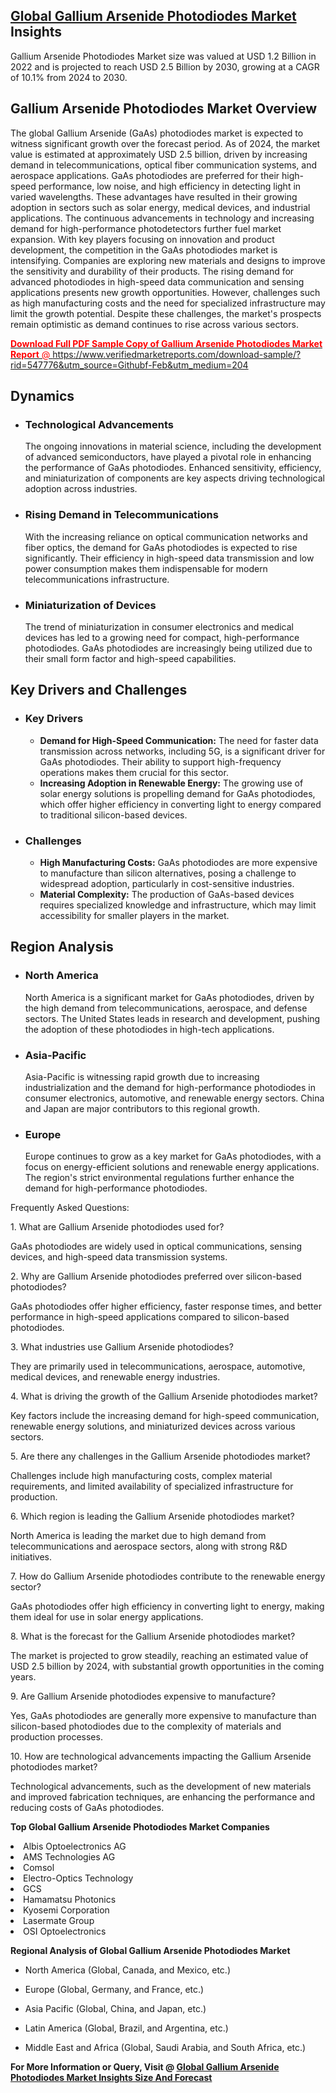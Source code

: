 <h2><a href="https://www.verifiedmarketreports.com/download-sample/?rid=547776&amp;utm_source=Githubf&amp;utm_medium=204" target="_blank">Global Gallium Arsenide Photodiodes Market</a> Insights</h2><p>Gallium Arsenide Photodiodes Market size was valued at USD 1.2 Billion in 2022 and is projected to reach USD 2.5 Billion by 2030, growing at a CAGR of 10.1% from 2024 to 2030.</p><p> <h2>Gallium Arsenide Photodiodes Market Overview</h2> <p>The global Gallium Arsenide (GaAs) photodiodes market is expected to witness significant growth over the forecast period. As of 2024, the market value is estimated at approximately USD 2.5 billion, driven by increasing demand in telecommunications, optical fiber communication systems, and aerospace applications. GaAs photodiodes are preferred for their high-speed performance, low noise, and high efficiency in detecting light in varied wavelengths. These advantages have resulted in their growing adoption in sectors such as solar energy, medical devices, and industrial applications. The continuous advancements in technology and increasing demand for high-performance photodetectors further fuel market expansion. With key players focusing on innovation and product development, the competition in the GaAs photodiodes market is intensifying. Companies are exploring new materials and designs to improve the sensitivity and durability of their products. The rising demand for advanced photodiodes in high-speed data communication and sensing applications presents new growth opportunities. However, challenges such as high manufacturing costs and the need for specialized infrastructure may limit the growth potential. Despite these challenges, the market's prospects remain optimistic as demand continues to rise across various sectors.</p> <p><a href="#"><p><span class=""><span style="color: #ff0000;"><strong>Download Full PDF Sample Copy of Gallium Arsenide Photodiodes Market Report</strong> @ </span><a href="https://www.verifiedmarketreports.com/download-sample/?rid=547776&amp;utm_source=Githubf-Feb&amp;utm_medium=204" target="_blank">https://www.verifiedmarketreports.com/download-sample/?rid=547776&amp;utm_source=Githubf-Feb&amp;utm_medium=204</a></span></p></a></p> <h2>Dynamics</h2> <ul> <li><h3>Technological Advancements</h3> The ongoing innovations in material science, including the development of advanced semiconductors, have played a pivotal role in enhancing the performance of GaAs photodiodes. Enhanced sensitivity, efficiency, and miniaturization of components are key aspects driving technological adoption across industries.</li> <li><h3>Rising Demand in Telecommunications</h3> With the increasing reliance on optical communication networks and fiber optics, the demand for GaAs photodiodes is expected to rise significantly. Their efficiency in high-speed data transmission and low power consumption makes them indispensable for modern telecommunications infrastructure.</li> <li><h3>Miniaturization of Devices</h3> The trend of miniaturization in consumer electronics and medical devices has led to a growing need for compact, high-performance photodiodes. GaAs photodiodes are increasingly being utilized due to their small form factor and high-speed capabilities.</li> </ul> <h2>Key Drivers and Challenges</h2> <ul> <li><h3>Key Drivers</h3> <ul> <li><strong>Demand for High-Speed Communication:</strong> The need for faster data transmission across networks, including 5G, is a significant driver for GaAs photodiodes. Their ability to support high-frequency operations makes them crucial for this sector.</li> <li><strong>Increasing Adoption in Renewable Energy:</strong> The growing use of solar energy solutions is propelling demand for GaAs photodiodes, which offer higher efficiency in converting light to energy compared to traditional silicon-based devices.</li> </ul> </li> <li><h3>Challenges</h3> <ul> <li><strong>High Manufacturing Costs:</strong> GaAs photodiodes are more expensive to manufacture than silicon alternatives, posing a challenge to widespread adoption, particularly in cost-sensitive industries.</li> <li><strong>Material Complexity:</strong> The production of GaAs-based devices requires specialized knowledge and infrastructure, which may limit accessibility for smaller players in the market.</li> </ul> </li> </ul> <h2>Region Analysis</h2> <ul> <li><h3>North America</h3> North America is a significant market for GaAs photodiodes, driven by the high demand from telecommunications, aerospace, and defense sectors. The United States leads in research and development, pushing the adoption of these photodiodes in high-tech applications.</li> <li><h3>Asia-Pacific</h3> Asia-Pacific is witnessing rapid growth due to increasing industrialization and the demand for high-performance photodiodes in consumer electronics, automotive, and renewable energy sectors. China and Japan are major contributors to this regional growth.</li> <li><h3>Europe</h3> Europe continues to grow as a key market for GaAs photodiodes, with a focus on energy-efficient solutions and renewable energy applications. The region's strict environmental regulations further enhance the demand for high-performance photodiodes.</li> </ul> <p>Frequently Asked Questions:</p> <p>1. What are Gallium Arsenide photodiodes used for?</p> <p>GaAs photodiodes are widely used in optical communications, sensing devices, and high-speed data transmission systems.</p> <p>2. Why are Gallium Arsenide photodiodes preferred over silicon-based photodiodes?</p> <p>GaAs photodiodes offer higher efficiency, faster response times, and better performance in high-speed applications compared to silicon-based photodiodes.</p> <p>3. What industries use Gallium Arsenide photodiodes?</p> <p>They are primarily used in telecommunications, aerospace, automotive, medical devices, and renewable energy industries.</p> <p>4. What is driving the growth of the Gallium Arsenide photodiodes market?</p> <p>Key factors include the increasing demand for high-speed communication, renewable energy solutions, and miniaturized devices across various sectors.</p> <p>5. Are there any challenges in the Gallium Arsenide photodiodes market?</p> <p>Challenges include high manufacturing costs, complex material requirements, and limited availability of specialized infrastructure for production.</p> <p>6. Which region is leading the Gallium Arsenide photodiodes market?</p> <p>North America is leading the market due to high demand from telecommunications and aerospace sectors, along with strong R&D initiatives.</p> <p>7. How do Gallium Arsenide photodiodes contribute to the renewable energy sector?</p> <p>GaAs photodiodes offer high efficiency in converting light to energy, making them ideal for use in solar energy applications.</p> <p>8. What is the forecast for the Gallium Arsenide photodiodes market?</p> <p>The market is projected to grow steadily, reaching an estimated value of USD 2.5 billion by 2024, with substantial growth opportunities in the coming years.</p> <p>9. Are Gallium Arsenide photodiodes expensive to manufacture?</p> <p>Yes, GaAs photodiodes are generally more expensive to manufacture than silicon-based photodiodes due to the complexity of materials and production processes.</p> <p>10. How are technological advancements impacting the Gallium Arsenide photodiodes market?</p> <p>Technological advancements, such as the development of new materials and improved fabrication techniques, are enhancing the performance and reducing costs of GaAs photodiodes.</p> </p><p><strong>Top Global Gallium Arsenide Photodiodes Market Companies</strong></p><div data-test-id=""><p><li>Albis Optoelectronics AG</li><li> AMS Technologies AG</li><li> Comsol</li><li> Electro-Optics Technology</li><li> GCS</li><li> Hamamatsu Photonics</li><li> Kyosemi Corporation</li><li> Lasermate Group</li><li> OSI Optoelectronics</li></p><div><strong>Regional Analysis of&nbsp;Global Gallium Arsenide Photodiodes Market</strong></div><ul><li dir="ltr"><p dir="ltr">North America&nbsp;(Global, Canada, and Mexico, etc.)</p></li><li dir="ltr"><p dir="ltr">Europe (Global, Germany, and France, etc.)</p></li><li dir="ltr"><p dir="ltr">Asia Pacific&nbsp;(Global, China, and Japan, etc.)</p></li><li dir="ltr"><p dir="ltr">Latin America&nbsp;(Global, Brazil, and Argentina, etc.)</p></li><li dir="ltr">Middle East and Africa&nbsp;(Global, Saudi Arabia, and South Africa, etc.)</li></ul><p><strong>For More Information or Query, Visit @&nbsp;</strong><strong><a href="https://www.verifiedmarketreports.com/product/gallium-arsenide-photodiodes-market/?utm_source=Githubf&amp;utm_medium=204" target="_blank">Global Gallium Arsenide Photodiodes Market Insights Size And Forecast</a></strong></p></div>
